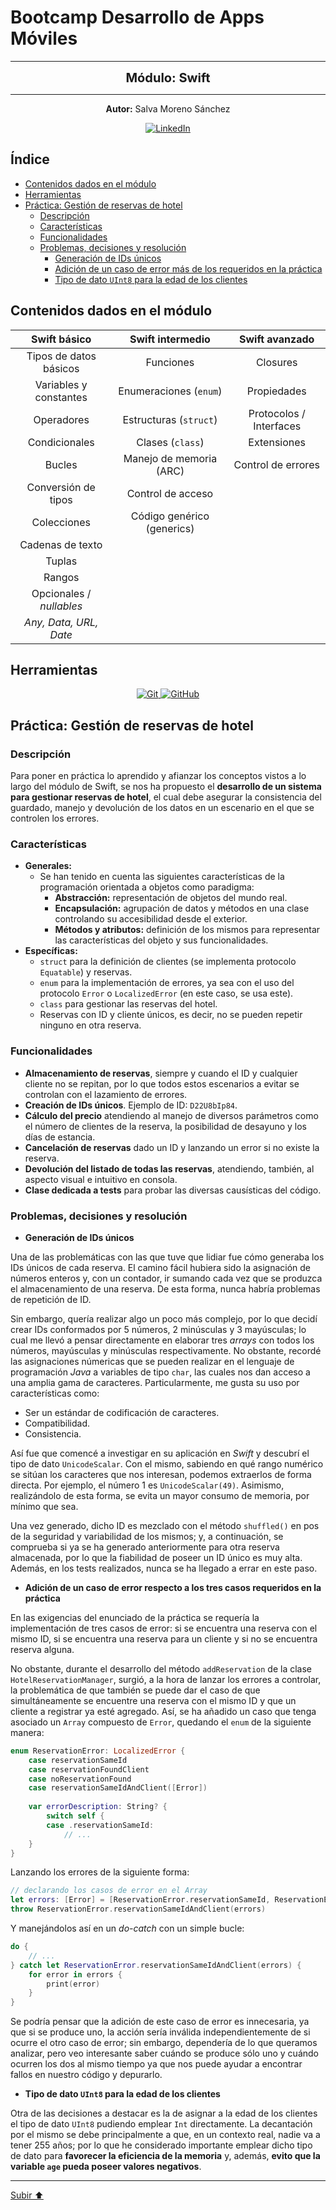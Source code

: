 <a name="top"></a>
# Bootcamp Desarrollo de Apps Móviles

---

<p align="center">
  <strong><span style="font-size:20px;">Módulo: Swift</span></strong>
</p>

---

<p align="center">
  <strong>Autor:</strong> Salva Moreno Sánchez
</p>

<p align="center">
  <a href="https://www.linkedin.com/in/salvador-moreno-sanchez/">
    <img src="https://img.shields.io/badge/LinkedIn-0077B5?style=for-the-badge&logo=linkedin&logoColor=white" alt="LinkedIn">
  </a>
</p>

## Índice

* [Contenidos dados en el módulo](#contenidos)
* [Herramientas](#herramientas)
* [Práctica: Gestión de reservas de hotel](#practica)
	* [Descripción](#descripcion)
	* [Características](#caracteristicas)
	* [Funcionalidades](#funcionalidades)
	* [Problemas, decisiones y resolución](#problemas)
		*  [Generación de IDs únicos](#id)
		*  [Adición de un caso de error más de los requeridos en la práctica](#casoError)
		*  [Tipo de dato `UInt8` para la edad de los clientes](#uint)

<a name="contenidos"></a>
## Contenidos dados en el módulo

| Swift básico  | Swift intermedio  | Swift avanzado |
|:-------------:|:---------------:|:-------------:|
| Tipos de datos básicos | Funciones | Closures |
| Variables y constantes | Enumeraciones (`enum`) | Propiedades |
| Operadores | Estructuras (`struct`) | Protocolos / Interfaces |
| Condicionales   | Clases (`class`) | Extensiones |
| Bucles | Manejo de memoria (ARC) | Control de errores |
| Conversión de tipos | Control de acceso | |
| Colecciones | Código genérico (generics) | |
| Cadenas de texto | | |
| Tuplas | | |
| Rangos | | |
| Opcionales / *nullables* | | |
| *Any, Data, URL, Date* | | |

<a name="herramientas"></a>
## Herramientas

<p align="center">

<a href="https://www.swift.org/documentation/">
    <img src="https://img.shields.io/badge/Swift-FA7343?style=for-the-badge&logo=swift&logoColor=white" alt="Git">
  </a>
  
  <a href="https://developer.apple.com/documentation/xcode">
    <img src="https://img.shields.io/badge/Xcode-007ACC?style=for-the-badge&logo=Xcode&logoColor=white" alt="GitHub">
  </a>
  
</p>

<a name="practica"></a>
## Práctica: Gestión de reservas de hotel

<a name="descripcion"></a>
### Descripción

Para poner en práctica lo aprendido y afianzar los conceptos vistos a lo largo del módulo de Swift, se nos ha propuesto el **desarrollo de un sistema para gestionar reservas de hotel**, el cual debe asegurar la consistencia del guardado, manejo y devolución de los datos en un escenario en el que se controlen los errores.

<a name="caracteristicas"></a>
### Características

* **Generales:**
	* Se han tenido en cuenta las siguientes características de la programación orientada a objetos como paradigma:
		* **Abstracción:** representación de objetos del mundo real.
		* **Encapsulación:** agrupación de datos y métodos en una clase controlando su accesibilidad desde el exterior.
		* **Métodos y atributos:** definición de los mismos para representar las características del objeto y sus funcionalidades.
* **Específicas:**
	* `struct` para la definición de clientes (se implementa protocolo `Equatable`) y reservas.
	* `enum` para la implementación de errores, ya sea con el uso del protocolo `Error` o `LocalizedError` (en este caso, se usa este).
	* `class` para gestionar las reservas del hotel.
	* Reservas con ID y cliente únicos, es decir, no se pueden repetir ninguno en otra reserva.

<a name="funcionalidades"></a>
### Funcionalidades

* **Almacenamiento de reservas**, siempre y cuando el ID y cualquier cliente no se repitan, por lo que todos estos escenarios a evitar se controlan con el lazamiento de errores.
* **Creación de IDs únicos**. Ejemplo de ID: `D22U8bIp84`.
* **Cálculo del precio** atendiendo al manejo de diversos parámetros como el número de clientes de la reserva, la posibilidad de desayuno y los días de estancia.
* **Cancelación de reservas** dado un ID y lanzando un error si no existe la reserva.
* **Devolución del listado de todas las reservas**, atendiendo, también, al aspecto visual e intuitivo en consola.
* **Clase dedicada a tests** para probar las diversas causísticas del código.

<a name="problemas"></a><a name="id"></a>
### Problemas, decisiones y resolución

* **Generación de IDs únicos**

Una de las problemáticas con las que tuve que lidiar fue cómo generaba los IDs únicos de cada reserva. El camino fácil hubiera sido la asignación de números enteros y, con un contador, ir sumando cada vez que se produzca el almacenamiento de una reserva. De esta forma, nunca habría problemas de repetición de ID. 

Sin embargo, quería realizar algo un poco más complejo, por lo que decidí crear IDs conformados por 5 números, 2 minúsculas y 3 mayúsculas; lo cual me llevó a pensar directamente en elaborar tres *arrays* con todos los números, mayúsculas y minúsculas respectivamente. No obstante, recordé las asignaciones númericas que se pueden realizar en el lenguaje de programación *Java* a variables de tipo `char`, las cuales nos dan acceso a una amplia gama de caracteres. Particularmente, me gusta su uso por características como:

* Ser un estándar de codificación de caracteres.
* Compatibilidad.
* Consistencia. 

Así fue que comencé a investigar en su aplicación en *Swift* y descubrí el tipo de dato `UnicodeScalar`. Con el mismo, sabiendo en qué rango numérico se sitúan los caracteres que nos interesan, podemos extraerlos de forma directa. Por ejemplo, el número 1 es `UnicodeScalar(49)`. Asimismo, realizándolo de esta forma, se evita un mayor consumo de memoria, por mínimo que sea.

Una vez generado, dicho ID es mezclado con el método `shuffled()` en pos de la seguridad y variabilidad de los mismos; y, a continuación, se comprueba si ya se ha generado anteriormente para otra reserva almacenada, por lo que la fiabilidad de poseer un ID único es muy alta. Además, en los tests realizados, nunca se ha llegado a errar en este paso.<a name="casoError"></a>

* **Adición de un caso de error respecto a los tres casos requeridos en la práctica**

En las exigencias del enunciado de la práctica se requería la implementación de tres casos de error: si se encuentra una reserva con el mismo ID, si se encuentra una reserva para un cliente y si no se encuentra reserva alguna.

No obstante, durante el desarrollo del método `addReservation` de la clase `HotelReservationManager`, surgió, a la hora de lanzar los errores a controlar, la problemática de que también se puede dar el caso de que simultáneamente se encuentre una reserva con el mismo ID y que un cliente a registrar ya esté agregado. Así, se ha añadido un caso que tenga asociado un `Array` compuesto de `Error`, quedando el `enum` de la siguiente manera:

```swift
enum ReservationError: LocalizedError {
    case reservationSameId
    case reservationFoundClient
    case noReservationFound
    case reservationSameIdAndClient([Error])
    
    var errorDescription: String? {
        switch self {
        case .reservationSameId:
            // ...
    }
}
```

Lanzando los errores de la siguiente forma:

```swift
// declarando los casos de error en el Array
let errors: [Error] = [ReservationError.reservationSameId, ReservationError.reservationFoundClient]
throw ReservationError.reservationSameIdAndClient(errors)
```

Y manejándolos así en un *do-catch* con un simple bucle:

```swift
do {
	// ...
} catch let ReservationError.reservationSameIdAndClient(errors) {
    for error in errors {
        print(error)
    }
}
```

Se podría pensar que la adición de este caso de error es innecesaria, ya que si se produce uno, la acción sería inválida independientemente de si ocurre el otro caso de error; sin embargo, dependería de lo que queramos analizar, pero veo interesante saber cuándo se produce sólo uno y cuándo ocurren los dos al mismo tiempo ya que nos puede ayudar a encontrar fallos en nuestro código y depurarlo.<a name="uint"></a>

* **Tipo de dato `UInt8` para la edad de los clientes**

Otra de las decisiones a destacar es la de asignar a la edad de los clientes el tipo de dato `UInt8` pudiendo emplear `Int` directamente. La decantación por el mismo se debe principalmente a que, en un contexto real, nadie va a tener 255 años; por lo que he considerado importante emplear dicho tipo de dato para **favorecer la eficiencia de la memoria** y, además, **evito que la variable `age` pueda poseer valores negativos**.


---

[Subir ⬆️](#top)